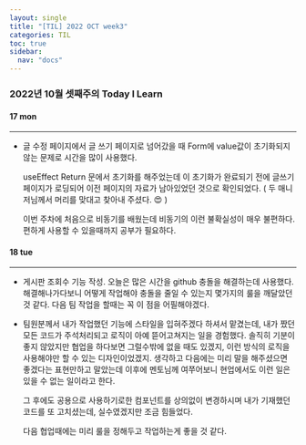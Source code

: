 ```yaml
---
layout: single
title: "[TIL] 2022 OCT week3"
categories: TIL
toc: true
sidebar:
  nav: "docs"
---
```


### 2022년 10월 셋째주의 Today I Learn



#### 17 mon

---

- 글 수정 페이지에서 글 쓰기 페이지로 넘어갔을 때 Form에 value값이 초기화되지 않는 문제로 시간을 많이 사용했다.

  useEffect Return 문에서 초기화를 해주었는데 이 초기화가 완료되기 전에 글쓰기 페이지가 로딩되어 이전 페이지의 자료가 남아있었던 것으로 확인되었다. ( 두 매니저님께서 머리를 맞대고 찾아내 주셨다. 😍 )

  이번 주차에 처음으로 비동기를 배웠는데 비동기의 이런 불확실성이 매우 불편하다. 편하게 사용할 수 있을때까지 공부가 필요하다.



#### 18 tue

---

- 게시판 조회수 기능 작성. 오늘은 많은 시간을 github 충돌을 해결하는데 사용했다. 해결해나가다보니 어떻게 작업해야 충돌을 줄일 수 있는지 몇가지의 룰을 깨달았던 것 같다. 다음 팀 작업을 할때는 꼭 이 점을 어필해야겠다.

- 팀원분께서 내가 작업했던 기능에 스타일을 입혀주겠다 하셔서 맡겼는데, 내가 짰던 모든 코드가 주석처리되고 로직이 아예 뜯어고쳐지는 일을 경험했다. 솔직히 기분이 좋지 않았지만 협업을 하다보면 그럴수밖에 없을 때도 있겠지, 이런 방식의 로직을 사용해야만 할 수 있는 디자인이었겠지. 생각하고 다음에는 미리 말을 해주셨으면 좋겠다는 표현만하고 말았는데 이후에 멘토님께 여쭈어보니 현업에서도 이런 일은 있을 수 없는 일이라고 한다.

  그 후에도 공용으로 사용하기로한 컴포넌트를 상의없이 변경하시며 내가 기재했던 코드를 또 고치셨는데, 실수였겠지만 조금 힘들었다.

  다음 협업때에는 미리 룰을 정해두고 작업하는게 좋을 것 같다.

  